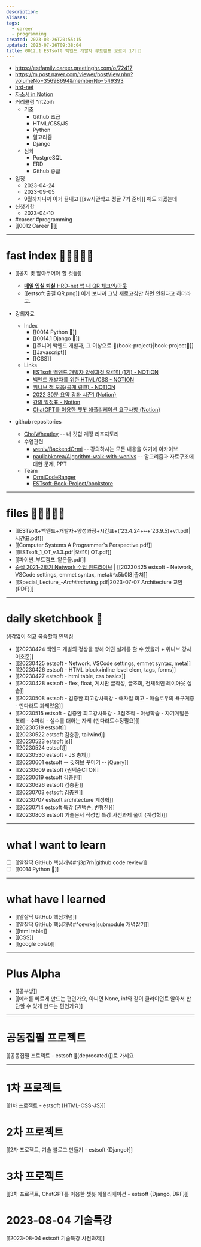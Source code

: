 ```yaml
---
description:
aliases: 
tags:
  - career
  - programming
created: 2023-03-26T20:55:15
updated: 2023-07-26T09:38:04
title: 0012.1 ESTsoft 백엔드 개발자 부트캠프 오르미 1기 🙊
---
```

- <https://estfamily.career.greetinghr.com/o/72417>
- <https://m.post.naver.com/viewer/postView.nhn?volumeNo=35698694&memberNo=549393>
- [hrd-net](https://www.hrd.go.kr/hrdp/co/pcobo/PCOBO0100P.do?tracseId=AIG20230000412662&tracseTme=1&crseTracseSe=C0061&trainstCstmrId=500035988371#)
- [자소서 in Notion](https://choiwheatley.notion.site/ESTsoft-1-150380ae639947a49738f5e4ec58ed8b)
- 커리큘럼 ^nt2oih
	- 기초
		- Github 초급
		- HTML/CSS/JS
		- Python
		- 알고리즘
		- Django
	- 심화
		- PostgreSQL
		- ERD
		- Github 중급
- 일정
	- 2023-04-24
	- 2023-09-05
	- 9월까지니까 이거 끝내고 [[sw사관학교 정글 7기 준비]] 해도 되겠는데
- 신청기한
	- 2023-04-10
- #career #programming 
- [[0012 Career 💼]] 

---

# fast index 🔗🔗🔗🔗🔗

- [[공지 및 알아두어야 할 것들]] 
	-  [**매일 입실 퇴실** HRD-net 앱 내 QR 체크인/아웃](ESTsoft_QR.pdf)
	- [[estsoft 출결 QR.png]] 이게 보니까 그냥 새로고침만 하면 안된다고 하더라고. 

- 강의자료
	- Index
		- [[0014 Python 🐍]]
		- [[0014.1 Django 🎈]]
		- [[주니어 백엔드 개발자, 그 이상으로 🚀{book-project}|book-project🚀]]
		- [[Javascript]]
		- [[CSS]]
	- Links
		- [ESTsoft 백엔드 개발자 양성과정 오르미 (1기) - NOTION](https://paullabworkspace.notion.site/ESTsoft-1-30a9d734abb446b4a3cacbf0689bde85)
		- [백엔드 개발자를 위한 HTML/CSS - NOTION](https://paullabworkspace.notion.site/HTML-CSS-e59ccad043e84513860c9bf42a7cd49f)
		- [위니브 책 모음(공개 링크) - NOTION](https://paullabworkspace.notion.site/389d35efbd9d442a9618837f79f33413)
		- [2022 30분 요약 강좌 시즌1 {Notion}](https://www.notion.so/2022-30-1-4bc6b655c6054b2db3ad175789ead72b)
		- [강의 일정표 - Notion](https://paullabworkspace.notion.site/d4252404e1114fa588f6f2f2a258f1e4)
		- [ChatGPT를 이용한 챗봇 애플리케이션 요구사항 {Notion}](https://paullabworkspace.notion.site/ChatGPT-1bc750970cef40519e42a9d74404b5cb)

- github repositories
	- [ChoiWheatley](https://github.com/ChoiWheatley?tab=repositories&type=source) -- 내 깃헙 계정 리포지토리 
	- 수업관련
		- [weniv/BackendOrmi](https://github.com/weniv/BackendOrmi/tree/main) -- 강의하시는 모든 내용을 여기에 아카이브
		- [paullabkorea/Algorithm-walk-with-wenivs](https://github.com/paullabkorea/Algorithm-walk-with-wenivs) -- 알고리즘과 자료구조에 대한 문제, PPT
	- Team
		- [OrmiCodeRanger](https://github.com/orgs/OrmiCodeRanger/repositories?type=source)
		- [ESTsoft-Book-Project/bookstore](https://github.com/ESTsoft-Book-Project/bookstore)

---

# files 💾💾💾💾💾

- [[ESTsoft+백엔드+개발자+양성과정+시간표+('23.4.24+~+'23.9.5)+v.1.pdf|시간표.pdf]] 
- [[Computer Systems A Programmer's Perspective.pdf]]
- [[ESTsoft_1_OT_v.1.3.pdf|오르미 OT.pdf]] 
- [[파이썬_부트캠프_얕은물.pdf]]
- [숭실 2021-2학기 Network 수업 원드라이브](https://1drv.ms/f/s!AgE-lhMulmhxg5RBWrSyNkKMQvgsnw?e=8fpSKZ) | [[20230425 estsoft - Network, VSCode settings, emmet syntax, meta#^x5b0l8|출처]]
- [[Special_Lecture_-_Architecturing_.pdf|2023-07-07 Architecture 교안 {PDF}]]

---

# daily sketchbook 🧾

생각없이 적고 복습할때 인덱싱
- [[20230424 백엔드 개발의 정상을 향해 어떤 설계를 할 수 있을까 + 위니브 강사 이호준]]
- [[20230425 estsoft - Network, VSCode settings, emmet syntax, meta]]
- [[20230426 estsoft - HTML block+inline level elem, tags, forms]]
- [[20230427 estsoft - html table, css basics]]
- [[20230428 estsoft - flex, float, 게시판 글작성, 글조회, 전체적인 레이아웃 실습]]
- [[20230508 estsoft - 김충환 회고강사특강 - 애자일 회고 - 매슬로우의 욕구계층 - 만다라트 과제있음]]
- [[20230515 estsoft - 김충환 회고강사특강 - 3점조직 - 야생학습 - 자기계발은 복리 - 수파리 - 실수를 대하는 자세 {만다라트수정필요}]]
- [[20230519 estsoft]]
- [[20230522 estsoft 김충환, tailwind]]
- [[20230523 estsoft js]]
- [[20230524 estsoft]]
- [[20230530 estsoft - JS 총체]]
- [[20230601 estsoft -- 깃허브 꾸미기 -- jQuery]]
- [[20230609 estsoft {권택순CTO}]]
- [[20230619 estsoft 김충환]]
- [[20230626 estsoft 김충환]]
- [[20230703 estsoft 김충환]]
- [[20230707 estsoft architecture 계성혁]]
- [[20230714 estsoft 특강 {권택순, 변형진}]]
- [[20230803 estsoft 기술문서 작성법 특강 사전과제 풀이 {계성혁}]]
---

# what I want to learn

- [ ] [[알잘딱 GitHub 핵심개념#^j3p7rh|github code review]]
- [ ] [[0014 Python 🐍]]

---

# what have I learned

- [[알잘딱 GitHub 핵심개념]]
- [[알잘딱 GitHub 핵심개념#^cevrke|submodule 개념잡기]]
- [[html table]]
- [[CSS]]
- [[google colab]]

---

# Plus Alpha

- [[공부방]]
- [[에러를 빠르게 만드는 편인가요, 아니면 None, inf와 같이 클라이언트 알아서 판단할 수 있게 만드는 편인가요]]

---

# 공동집필 프로젝트

[[공동집필 프로젝트 - estsoft 📕(deprecated)]]로 가세요

---

# 1차 프로젝트

[[1차 프로젝트 - estsoft {HTML-CSS-JS}]]

# 2차 프로젝트

[[2차 프로젝트, 기술 블로그 만들기 - estsoft {Django}]]

# 3차 프로젝트

[[3차 프로젝트, ChatGPT를 이용한 챗봇 애플리케이션 - estsoft {Django, DRF}]]

# 2023-08-04 기술특강

[[2023-08-04 estsoft 기술특강 사전과제]]
